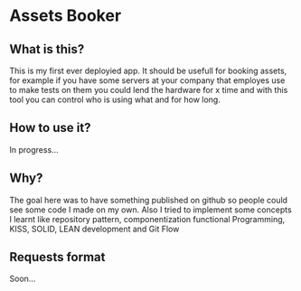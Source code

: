 # Assets Booker

## What is this?
This is my first ever deployied app.
It should be usefull for booking assets, for example if you have some servers at your company that employes use to make tests on them you could lend the hardware for x time and with this tool you can control who is using what and for how long.

## How to use it?
In progress...

## Why?
The goal here was to have something published on github so people could see some code I made on my own.
Also I tried to implement some concepts I learnt like repository pattern, componentization functional Programming, KISS, SOLID, LEAN development and Git Flow

## Requests format
Soon...
